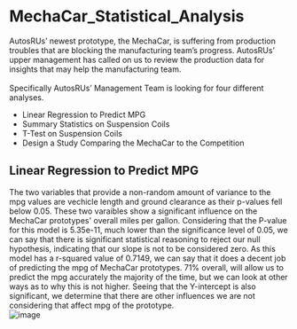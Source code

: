 # MechaCar_Statistical_Analysis
AutosRUs’ newest prototype, the MechaCar, is suffering from production troubles that are blocking the manufacturing team’s progress. AutosRUs’ upper management has called on us to review the production data for insights that may help the manufacturing team.<br>
<br>
Specifically AutosRUs’ Management Team is looking for four different analyses. <br>
* Linear Regression to Predict MPG
* Summary Statistics on Suspension Coils
* T-Test on Suspension Coils
* Design a Study Comparing the MechaCar to the Competition
## Linear Regression to Predict MPG
The two variables that provide a non-random amount of variance to the mpg values are vechicle length and ground clearance as their p-values fell below 0.05. These two varaibles show a significant influence on the MechaCar prototypes' overall miles per gallon. Considering that the P-value for this model is 5.35e-11, much lower than the significance level of 0.05, we can say that there is significant statistical reasoning to reject our null hypothesis, indicating that our slope is not to be considered zero. As this model has a r-squared value of 0.7149, we can say that it does a decent job of predicting the mpg of MechaCar prototypes. 71% overall, will allow us to predict the mpg accurately the majority of the time, but we can look at other ways as to why this is not higher. Seeing that the Y-intercept is also significant, we determine that there are other influences we are not considering that affect mpg of the prototype.<br>
![image](https://user-images.githubusercontent.com/101231388/176707901-0ea8ec9b-1b18-411c-be4c-b6d2c735b9fc.png)<br>

